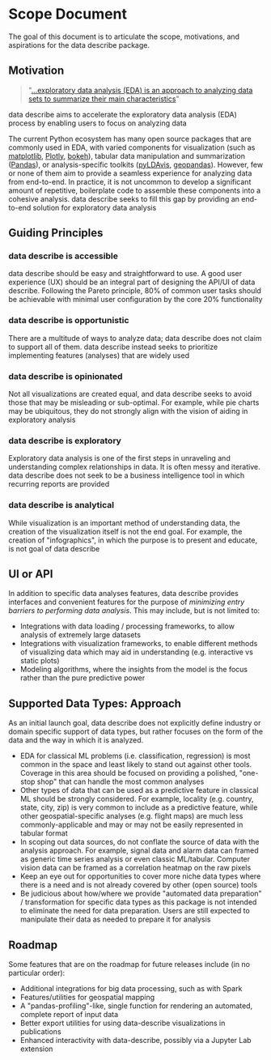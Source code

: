 # Scope Document

The goal of this document is to articulate the scope, motivations, and aspirations for the data describe package.

## Motivation

> "[...exploratory data analysis (EDA) is an approach to analyzing data sets to summarize their main characteristics](https://en.wikipedia.org/wiki/Exploratory_data_analysis)"

data describe aims to accelerate the exploratory data analysis (EDA) process by enabling users to focus on analyzing data

The current Python ecosystem has many open source packages that are commonly used in EDA, with varied components for visualization (such as [matplotlib](https://matplotlib.org/), [Plotly](https://plotly.com/), [bokeh](https://docs.bokeh.org/en/latest/index.html)), tabular data manipulation and summarization ([Pandas](https://pandas.pydata.org/)), or analysis-specific toolkits ([pyLDAvis](https://github.com/bmabey/pyLDAvis), [geopandas](https://residentmario.github.io/geoplot/index.html)). However, few or none of them aim to provide a seamless experience for analyzing data from end-to-end. In practice, it is not uncommon to develop a significant amount of repetitive, boilerplate code to assemble these components into a cohesive analysis. data describe seeks to fill this gap by providing an end-to-end solution for exploratory data analysis

## Guiding Principles

### data describe is **accessible**

data describe should be easy and straightforward to use. A good user experience (UX) should be an integral part of designing the API/UI of data describe. Following the Pareto principle, 80% of common user tasks should be achievable with minimal user configuration by the core 20% functionality

### data describe is **opportunistic**

There are a multitude of ways to analyze data; data describe does not claim to support all of them. data describe instead seeks to prioritize implementing features (analyses) that are widely used

### data describe is **opinionated**

Not all visualizations are created equal, and data describe seeks to avoid those that may be misleading or sub-optimal. For example, while pie charts may be ubiquitous, they do not strongly align with the vision of aiding in exploratory analysis

### data describe is **exploratory**

Exploratory data analysis is one of the first steps in unraveling and understanding complex relationships in data. It is often messy and iterative. data describe does not seek to be a business intelligence tool in which recurring reports are provided

### data describe is **analytical**

While visualization is an important method of understanding data, the creation of the visualization itself is not the end goal. For example, the creation of "infographics", in which the purpose is to present and educate, is not goal of data describe

## UI or API

In addition to specific data analyses features, data describe provides interfaces and convenient features for the purpose of *minimizing entry barriers to performing data analysis*. This may include, but is not limited to:

- Integrations with data loading / processing frameworks, to allow analysis of extremely large datasets
- Integrations with visualization frameworks, to enable different methods of visualizing data which may aid in understanding (e.g. interactive vs static plots)
- Modeling algorithms, where the insights from the model is the focus rather than the pure predictive power


## Supported Data Types: Approach

As an initial launch goal, data describe does not explicitly define industry or domain specific support of data types, but rather focuses on the form of the data and the way in which it is analyzed.

- EDA for classical ML problems (i.e. classification, regression) is most common in the space and least likely to stand out against other tools. Coverage in this area should be focused on providing a polished, "one-stop shop" that can handle the most common analyses
- Other types of data that can be used as a predictive feature in classical ML should be strongly considered. For example, locality (e.g. country, state, city, zip) is very common to include as a predictive feature, while other geospatial-specific analyses (e.g. flight maps) are much less commonly-applicable and may or may not be easily represented in tabular format
- In scoping out data sources, do not conflate the source of data with the analysis approach. For example, signal data and alarm data can framed as generic time series analysis or even classic ML/tabular. Computer vision data can be framed as a correlation heatmap on the raw pixels
- Keep an eye out for opportunities to cover more niche data types where there is a need and is not already covered by other (open source) tools
- Be judicious about how/where we provide "automated data preparation" / transformation for specific data types as this package is not intended to eliminate the need for data preparation. Users are still expected to manipulate their data as needed to prepare it for analysis

## Roadmap

Some features that are on the roadmap for future releases include (in no particular order):

- Additional integrations for big data processing, such as with Spark
- Features/utilities for geospatial mapping
- A "pandas-profiling"-like, single function for rendering an automated, complete report of input data
- Better export utilities for using data-describe visualizations in publications
- Enhanced interactivity with data-describe, possibly via a Jupyter Lab extension

